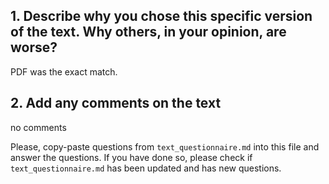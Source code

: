 
## 1. Describe why you chose this specific version of the text. Why others, in your opinion, are worse?

PDF was the exact match.

## 2. Add any comments on the text

no comments


Please, copy-paste questions from `text_questionnaire.md` into this file and answer the questions.
If you have done so, please check if `text_questionnaire.md` has been updated and has new questions.

